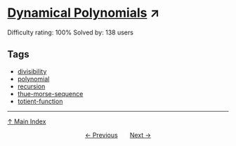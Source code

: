 # [Dynamical Polynomials](https://projecteuler.net/problem=812) ↗️

Difficulty rating: 100%
Solved by: 138 users
## Tags

- [divisibility](../tags/divisibility.md)
- [polynomial](../tags/polynomial.md)
- [recursion](../tags/recursion.md)
- [thue-morse-sequence](../tags/thue-morse-sequence.md)
- [totient-function](../tags/totient-function.md)



---

[↑ Main Index](../README.md)


<div align=center><a href='811.md'>← Previous</a> &nbsp;&nbsp; &nbsp;&nbsp;  <a href='813.md'>Next →</a></div>

